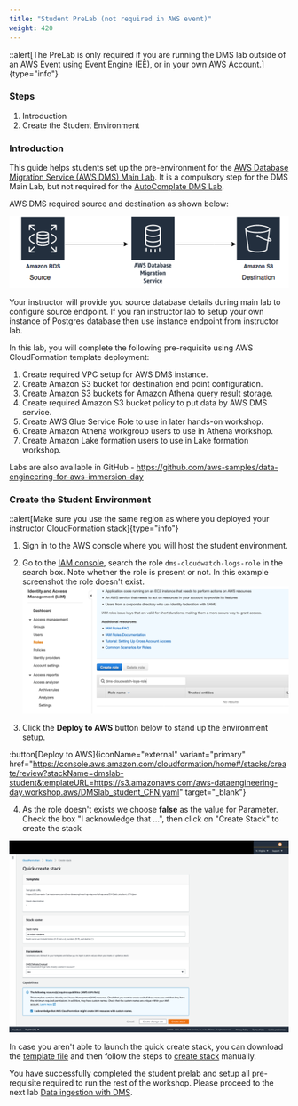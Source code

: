 ```yaml
---
title: "Student PreLab (not required in AWS event)"
weight: 420
---
```


::alert[The PreLab is only required if you are running the DMS lab outside of an AWS Event using Event Engine (EE), or in your own AWS Account.]{type="info"}

### Steps

1. Introduction
2. Create the Student Environment

### Introduction

This guide helps students set up the pre-environment for the [AWS Database Migration Service (AWS DMS) Main Lab](/400/401/430-main-lab.html). It is a compulsory step for the DMS Main Lab, but not required for the [AutoComplate DMS Lab](/400/440-auto-complete-lab.html).

AWS DMS required source and destination as shown below:

![](/static/400/images/19.png)

Your instructor will provide you source database details during main lab to configure source endpoint. If you ran instructor lab to setup your own instance of Postgres database then use instance endpoint from instructor lab.

In this lab, you will complete the following pre-requisite using AWS CloudFormation template deployment:

1. Create required VPC setup for AWS DMS instance.
2. Create Amazon S3 bucket for destination end point configuration.
3. Create Amazon S3 buckets for Amazon Athena query result storage.
4. Create required Amazon S3 bucket policy to put data by AWS DMS service.
5. Create AWS Glue Service Role to use in later hands-on workshop.
6. Create Amazon Athena workgroup users to use in Athena workshop.
7. Create Amazon Lake formation users to use in Lake formation workshop.

Labs are also available in GitHub - https://github.com/aws-samples/data-engineering-for-aws-immersion-day

### Create the Student Environment

::alert[Make sure you use the same region as where you deployed your instructor CloudFormation stack]{type="info"}

1. Sign in to the AWS console where you will host the student environment.

2. Go to the [IAM console](https://console.aws.amazon.com/iam/home#/roles), search the role `dms-cloudwatch-logs-role` in the search box. Note whether the role is present or not. In this example screenshot the role doesn't exist.
   ![](/static/400/images/79.png)
3. Click the **Deploy to AWS** button below to stand up the environment setup.

:button[Deploy to AWS]{iconName="external" variant="primary" href="https://console.aws.amazon.com/cloudformation/home#/stacks/create/review?stackName=dmslab-student&templateURL=https://s3.amazonaws.com/aws-dataengineering-day.workshop.aws/DMSlab_student_CFN.yaml" target="_blank"}

4. As the role doesn't exists we choose **false** as the value for Parameter. Check the box "I acknowledge that ...", then click on "Create Stack" to create the stack

![](/static/400/images/student-stack.png)

In case you aren't able to launch the quick create stack, you can download the [template file](https://s3.amazonaws.com/aws-dataengineering-day.workshop.aws/DMSlab_student_CFN.yaml) and then follow the steps to [create stack](https://docs.aws.amazon.com/AWSCloudFormation/latest/UserGuide/cfn-console-create-stack.html) manually.

You have successfully completed the student prelab and setup all pre-requisite required to run the rest of the workshop.
Please proceed to the next lab [Data ingestion with DMS](/static/400/430-main-lab.html).
